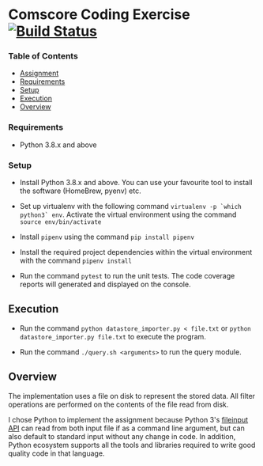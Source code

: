 # Comscore Coding Exercise [![Build Status](https://travis-ci.org/manoflogan/comscore-takehome.svg?branch=master)](https://travis-ci.org/manoflogan/comscore-takehome)

### Table of Contents

- [Assignment](Assignment.md)
- [Requirements](#requirements)
- [Setup](#setup)
- [Execution](#execution)
- [Overview](#overview)

### Requirements

* Python 3.8.x and above

### Setup

* Install Python 3.8.x and above. You can use your favourite tool to install the software (HomeBrew, pyenv) etc.

* Set up virtualenv with the following command ``virtualenv -p `which python3` env``. Activate the virtual environment using the command `source env/bin/activate`

* Install `pipenv` using the command `pip install pipenv`

* Install the required project dependencies within the virtual environment with the command `pipenv install`

* Run the command `pytest` to run the unit tests. The code coverage reports will generated and displayed on the console.

## Execution

* Run the command `python datastore_importer.py < file.txt` or `python datastore_importer.py file.txt` to execute the program.

* Run the command `./query.sh <arguments>` to run the query module.

## Overview

The implementation uses a file on disk to represent the stored data. All filter operations are performed on the contents of the file read from disk.

I chose Python to implement the assignment because Python 3's [fileinput API](https://docs.python.org/3/library/fileinput.html) can read from both input file if as a command line argument, but can also default to standard input without any change in code. In addition, Python ecosystem supports all the tools and libraries required to write good quality code in that language.

